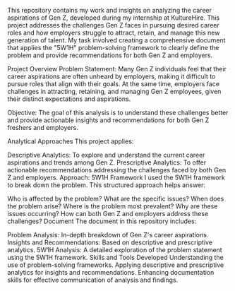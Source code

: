 This repository contains my work and insights on analyzing the career aspirations of Gen Z, developed during my internship at KultureHire. This project addresses the challenges Gen Z faces in pursuing desired career roles and how employers struggle to attract, retain, and manage this new generation of talent. My task involved creating a comprehensive document that applies the "5W1H" problem-solving framework to clearly define the problem and provide recommendations for both Gen Z and employers.

Project Overview
Problem Statement:
Many Gen Z individuals feel that their career aspirations are often unheard by employers, making it difficult to pursue roles that align with their goals. At the same time, employers face challenges in attracting, retaining, and managing Gen Z employees, given their distinct expectations and aspirations.

Objective:
The goal of this analysis is to understand these challenges better and provide actionable insights and recommendations for both Gen Z freshers and employers.

Analytical Approaches
This project applies:

Descriptive Analytics: To explore and understand the current career aspirations and trends among Gen Z.
Prescriptive Analytics: To offer actionable recommendations addressing the challenges faced by both Gen Z and employers.
Approach: 5W1H Framework
I used the 5W1H framework to break down the problem. This structured approach helps answer:

Who is affected by the problem?
What are the specific issues?
When does the problem arise?
Where is the problem most prevalent?
Why are these issues occurring?
How can both Gen Z and employers address these challenges?
Document
The document in this repository includes:

Problem Analysis: In-depth breakdown of Gen Z's career aspirations.
Insights and Recommendations: Based on descriptive and prescriptive analytics.
5W1H Analysis: A detailed exploration of the problem statement using the 5W1H framework.
Skills and Tools Developed
Understanding the use of problem-solving frameworks.
Applying descriptive and prescriptive analytics for insights and recommendations.
Enhancing documentation skills for effective communication of analysis and findings.
